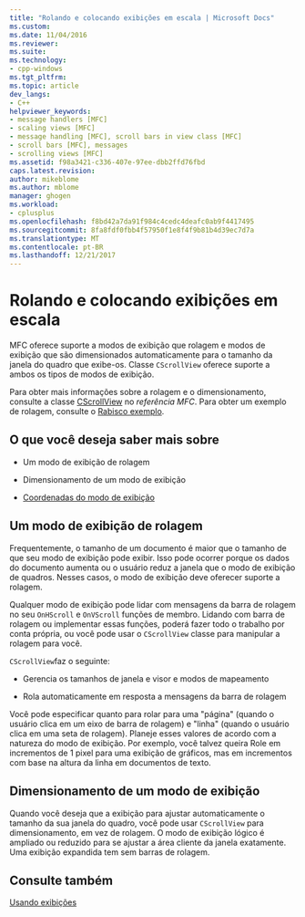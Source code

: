 ```yaml
---
title: "Rolando e colocando exibições em escala | Microsoft Docs"
ms.custom: 
ms.date: 11/04/2016
ms.reviewer: 
ms.suite: 
ms.technology:
- cpp-windows
ms.tgt_pltfrm: 
ms.topic: article
dev_langs:
- C++
helpviewer_keywords:
- message handlers [MFC]
- scaling views [MFC]
- message handling [MFC], scroll bars in view class [MFC]
- scroll bars [MFC], messages
- scrolling views [MFC]
ms.assetid: f98a3421-c336-407e-97ee-dbb2ffd76fbd
caps.latest.revision: 
author: mikeblome
ms.author: mblome
manager: ghogen
ms.workload:
- cplusplus
ms.openlocfilehash: f8bd42a7da91f984c4cedc4deafc0ab9f4417495
ms.sourcegitcommit: 8fa8fdf0fbb4f57950f1e8f4f9b81b4d39ec7d7a
ms.translationtype: MT
ms.contentlocale: pt-BR
ms.lasthandoff: 12/21/2017
---
```

# <a name="scrolling-and-scaling-views"></a>Rolando e colocando exibições em escala
MFC oferece suporte a modos de exibição que rolagem e modos de exibição que são dimensionados automaticamente para o tamanho da janela do quadro que exibe-os. Classe `CScrollView` oferece suporte a ambos os tipos de modos de exibição.  
  
 Para obter mais informações sobre a rolagem e o dimensionamento, consulte a classe [CScrollView](../mfc/reference/cscrollview-class.md) no *referência MFC*. Para obter um exemplo de rolagem, consulte o [Rabisco exemplo](../visual-cpp-samples.md).  
  
## <a name="what-do-you-want-to-know-more-about"></a>O que você deseja saber mais sobre  
  
-   Um modo de exibição de rolagem  
  
-   Dimensionamento de um modo de exibição  
  
-   [Coordenadas do modo de exibição](http://msdn.microsoft.com/library/windows/desktop/dd145205)  
  
##  <a name="_core_scrolling_a_view"></a>Um modo de exibição de rolagem  
 Frequentemente, o tamanho de um documento é maior que o tamanho de que seu modo de exibição pode exibir. Isso pode ocorrer porque os dados do documento aumenta ou o usuário reduz a janela que o modo de exibição de quadros. Nesses casos, o modo de exibição deve oferecer suporte a rolagem.  
  
 Qualquer modo de exibição pode lidar com mensagens da barra de rolagem no seu `OnHScroll` e `OnVScroll` funções de membro. Lidando com barra de rolagem ou implementar essas funções, poderá fazer todo o trabalho por conta própria, ou você pode usar o `CScrollView` classe para manipular a rolagem para você.  
  
 `CScrollView`faz o seguinte:  
  
-   Gerencia os tamanhos de janela e visor e modos de mapeamento  
  
-   Rola automaticamente em resposta a mensagens da barra de rolagem  
  
 Você pode especificar quanto para rolar para uma "página" (quando o usuário clica em um eixo de barra de rolagem) e "linha" (quando o usuário clica em uma seta de rolagem). Planeje esses valores de acordo com a natureza do modo de exibição. Por exemplo, você talvez queira Role em incrementos de 1 pixel para uma exibição de gráficos, mas em incrementos com base na altura da linha em documentos de texto.  
  
##  <a name="_core_scaling_a_view"></a>Dimensionamento de um modo de exibição  
 Quando você deseja que a exibição para ajustar automaticamente o tamanho da sua janela do quadro, você pode usar `CScrollView` para dimensionamento, em vez de rolagem. O modo de exibição lógico é ampliado ou reduzido para se ajustar a área cliente da janela exatamente. Uma exibição expandida tem sem barras de rolagem.  
  
## <a name="see-also"></a>Consulte também  
 [Usando exibições](../mfc/using-views.md)

